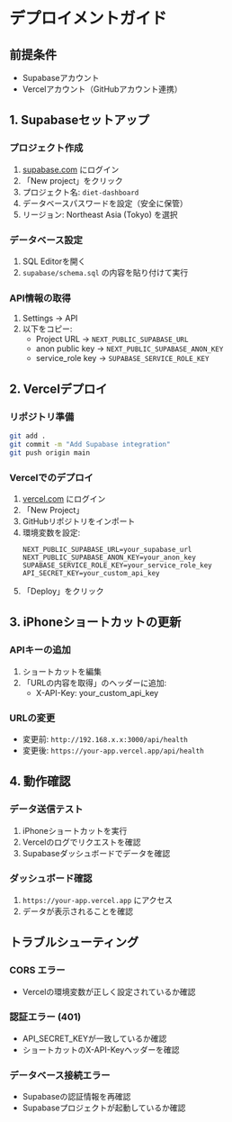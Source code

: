 # デプロイメントガイド

## 前提条件
- Supabaseアカウント
- Vercelアカウント（GitHubアカウント連携）

## 1. Supabaseセットアップ

### プロジェクト作成
1. [supabase.com](https://supabase.com) にログイン
2. 「New project」をクリック
3. プロジェクト名: `diet-dashboard`
4. データベースパスワードを設定（安全に保管）
5. リージョン: Northeast Asia (Tokyo) を選択

### データベース設定
1. SQL Editorを開く
2. `supabase/schema.sql` の内容を貼り付けて実行

### API情報の取得
1. Settings → API
2. 以下をコピー:
   - Project URL → `NEXT_PUBLIC_SUPABASE_URL`
   - anon public key → `NEXT_PUBLIC_SUPABASE_ANON_KEY`
   - service_role key → `SUPABASE_SERVICE_ROLE_KEY`

## 2. Vercelデプロイ

### リポジトリ準備
```bash
git add .
git commit -m "Add Supabase integration"
git push origin main
```

### Vercelでのデプロイ
1. [vercel.com](https://vercel.com) にログイン
2. 「New Project」
3. GitHubリポジトリをインポート
4. 環境変数を設定:
   ```
   NEXT_PUBLIC_SUPABASE_URL=your_supabase_url
   NEXT_PUBLIC_SUPABASE_ANON_KEY=your_anon_key
   SUPABASE_SERVICE_ROLE_KEY=your_service_role_key
   API_SECRET_KEY=your_custom_api_key
   ```
5. 「Deploy」をクリック

## 3. iPhoneショートカットの更新

### APIキーの追加
1. ショートカットを編集
2. 「URLの内容を取得」のヘッダーに追加:
   - X-API-Key: your_custom_api_key

### URLの変更
- 変更前: `http://192.168.x.x:3000/api/health`
- 変更後: `https://your-app.vercel.app/api/health`

## 4. 動作確認

### データ送信テスト
1. iPhoneショートカットを実行
2. Vercelのログでリクエストを確認
3. Supabaseダッシュボードでデータを確認

### ダッシュボード確認
1. `https://your-app.vercel.app` にアクセス
2. データが表示されることを確認

## トラブルシューティング

### CORS エラー
- Vercelの環境変数が正しく設定されているか確認

### 認証エラー (401)
- API_SECRET_KEYが一致しているか確認
- ショートカットのX-API-Keyヘッダーを確認

### データベース接続エラー
- Supabaseの認証情報を再確認
- Supabaseプロジェクトが起動しているか確認